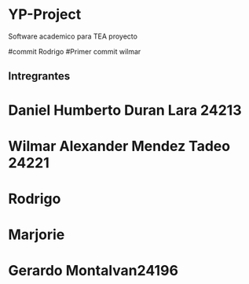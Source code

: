 # YP-Project
Software academico para TEA
proyecto 

#commit Rodrigo
#Primer commit wilmar 
## Intregrantes 
# Daniel Humberto Duran Lara 24213
# Wilmar Alexander Mendez Tadeo 24221
# Rodrigo 
# Marjorie
# Gerardo Montalvan24196
